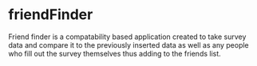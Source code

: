 # friendFinder
Friend finder is a compatability based application created to take survey data and compare it to the previously inserted data as well as any people who fill out the survey themselves thus adding to the friends list.
